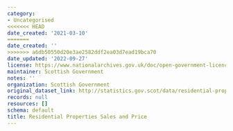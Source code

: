 ```yaml
---
category:
- Uncategorised
<<<<<<< HEAD
date_created: '2021-03-10'
=======
date_created: ''
>>>>>>> a6db50550d20e3ae2582ddf2ea03d7ead19bca70
date_updated: '2022-09-27'
license: https://www.nationalarchives.gov.uk/doc/open-government-licence/version/3/
maintainer: Scottish Government
notes: ''
organization: Scottish Government
original_dataset_link: http://statistics.gov.scot/data/residential-properties-sales-and-price
records: null
resources: []
schema: default
title: Residential Properties Sales and Price
---
```

